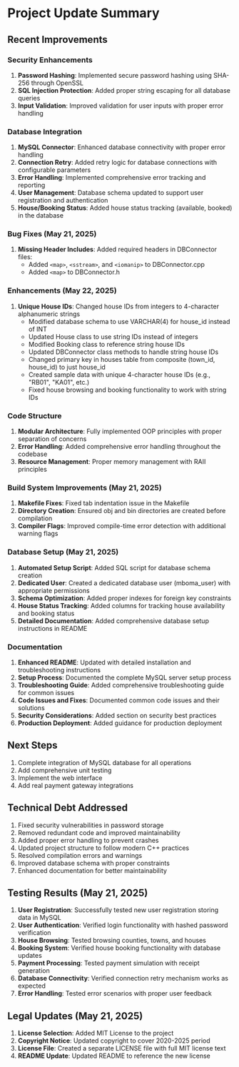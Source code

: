 # Project Update Summary

## Recent Improvements

### Security Enhancements
1. **Password Hashing**: Implemented secure password hashing using SHA-256 through OpenSSL
2. **SQL Injection Protection**: Added proper string escaping for all database queries
3. **Input Validation**: Improved validation for user inputs with proper error handling

### Database Integration
1. **MySQL Connector**: Enhanced database connectivity with proper error handling
2. **Connection Retry**: Added retry logic for database connections with configurable parameters
3. **Error Handling**: Implemented comprehensive error tracking and reporting
4. **User Management**: Database schema updated to support user registration and authentication
5. **House/Booking Status**: Added house status tracking (available, booked) in the database

### Bug Fixes (May 21, 2025)
1. **Missing Header Includes**: Added required headers in DBConnector files:
   - Added `<map>`, `<sstream>`, and `<iomanip>` to DBConnector.cpp
   - Added `<map>` to DBConnector.h

### Enhancements (May 22, 2025)
1. **Unique House IDs**: Changed house IDs from integers to 4-character alphanumeric strings
   - Modified database schema to use VARCHAR(4) for house_id instead of INT
   - Updated House class to use string IDs instead of integers
   - Modified Booking class to reference string house IDs
   - Updated DBConnector class methods to handle string house IDs
   - Changed primary key in houses table from composite (town_id, house_id) to just house_id
   - Created sample data with unique 4-character house IDs (e.g., "RB01", "KA01", etc.)
   - Fixed house browsing and booking functionality to work with string IDs

### Code Structure
1. **Modular Architecture**: Fully implemented OOP principles with proper separation of concerns
2. **Error Handling**: Added comprehensive error handling throughout the codebase
3. **Resource Management**: Proper memory management with RAII principles

### Build System Improvements (May 21, 2025)
1. **Makefile Fixes**: Fixed tab indentation issue in the Makefile
2. **Directory Creation**: Ensured obj and bin directories are created before compilation
3. **Compiler Flags**: Improved compile-time error detection with additional warning flags

### Database Setup (May 21, 2025)
1. **Automated Setup Script**: Added SQL script for database schema creation
2. **Dedicated User**: Created a dedicated database user (mboma_user) with appropriate permissions
3. **Schema Optimization**: Added proper indexes for foreign key constraints
4. **House Status Tracking**: Added columns for tracking house availability and booking status
5. **Detailed Documentation**: Added comprehensive database setup instructions in README

### Documentation
1. **Enhanced README**: Updated with detailed installation and troubleshooting instructions
2. **Setup Process**: Documented the complete MySQL server setup process
3. **Troubleshooting Guide**: Added comprehensive troubleshooting guide for common issues
4. **Code Issues and Fixes**: Documented common code issues and their solutions
5. **Security Considerations**: Added section on security best practices
6. **Production Deployment**: Added guidance for production deployment

## Next Steps
1. Complete integration of MySQL database for all operations
2. Add comprehensive unit testing
3. Implement the web interface
4. Add real payment gateway integrations

## Technical Debt Addressed
1. Fixed security vulnerabilities in password storage
2. Removed redundant code and improved maintainability
3. Added proper error handling to prevent crashes
4. Updated project structure to follow modern C++ practices
5. Resolved compilation errors and warnings
6. Improved database schema with proper constraints
7. Enhanced documentation for better maintainability

## Testing Results (May 21, 2025)
1. **User Registration**: Successfully tested new user registration storing data in MySQL
2. **User Authentication**: Verified login functionality with hashed password verification
3. **House Browsing**: Tested browsing counties, towns, and houses
4. **Booking System**: Verified house booking functionality with database updates
5. **Payment Processing**: Tested payment simulation with receipt generation
6. **Database Connectivity**: Verified connection retry mechanism works as expected
7. **Error Handling**: Tested error scenarios with proper user feedback

## Legal Updates (May 21, 2025)
1. **License Selection**: Added MIT License to the project
2. **Copyright Notice**: Updated copyright to cover 2020-2025 period
3. **License File**: Created a separate LICENSE file with full MIT license text
4. **README Update**: Updated README to reference the new license
